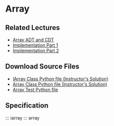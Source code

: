 # Array

## Related Lectures

- [Array ADT and CDT](https://slides.com/lucascordova/arrays/fullscreen?token=uC6B7f5Y)
- [Implementation Part 1](https://slides.com/lucascordova/arrays-a2c2f0/fullscreen?token=OH-4PDzz)
- [Implementation Part 2](https://slides.com/lucascordova/arrays-part-three/fullscreen?token=H3geHFWx )

## Download Source Files

- [IArray Class Python file (Instructor's Solution)](../iarray.py)
- [Array Class Python file (Instructor's Solution)](../array.py)
- [Array Test Python file](../test_array.py)

## Specification

::: iarray
::: array
